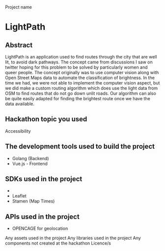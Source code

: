 Project name
# LightPath

## Abstract
LightPath is an application used to find routes through the city that are well lit, to avoid dark pathways. The concept came from discussions I saw on twitter hoping for this problem to be solved by particularly women and queer people. The concept originally was to use computer vision along with Open Street Maps data to automate the classification of brightness. In the time we had, we were not able to implement the computer vision aspect, but we did make a custom routing algorithm which does use the light data from OSM to find routes that do not go down unlit roads. Our algorithm can also be quite easily adapted for finding the brightest route once we have the data available.
## Hackathon topic you used
Accessibility
## The development tools used to build the project
- Golang (Backend)
- Vue.js - Frontend
## SDKs used in the project
- 
- Leaflet
- Stamen (Map Times)

## APIs used in the project
- OPENCAGE for geolocation

Any assets used in the project
Any libraries used in the project
Any components not created at the hackathon
Licence/s